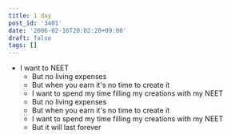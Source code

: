 ```yaml
---
title: 1 day
post_id: '3401'
date: '2006-02-16T20:02:20+09:00'
draft: false
tags: []
---
```


*   I want to NEET
    *   But no living expenses
    *   But when you earn it's no time to create it
    *   I want to spend my time filling my creations with my NEET
    *   But no living expenses
    *   But when you earn it's no time to create it
    *   I want to spend my time filling my creations with my NEET
    *   But it will last forever